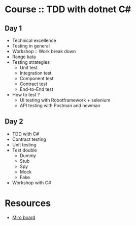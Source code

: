 # Course :: TDD with dotnet C#

## Day 1
* Technical excellence
* Testing in general
* Workshop :: Work break down
 * Range kata 
* Testing strategies
  * Unit test
  * Integration test
  * Component test
  * Contract test
  * End-to-End test
* How to test ?
  * UI testing with Robotframework + selenium
  * API testing with Postman and newman

## Day 2
* TDD with C#
* Contract testing
* Unit testing
* Test double 
  * Dummy
  * Stub
  * Spy
  * Mock
  * Fake
* Workshop with C# 


# Resources
* [Miro board](https://miro.com/app/board/uXjVPMLuDpc=/)
